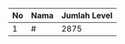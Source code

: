 | No | Nama            | Jumlah Level |
|----|-----------------|--------------|
| 1  | #    |    2875        |
